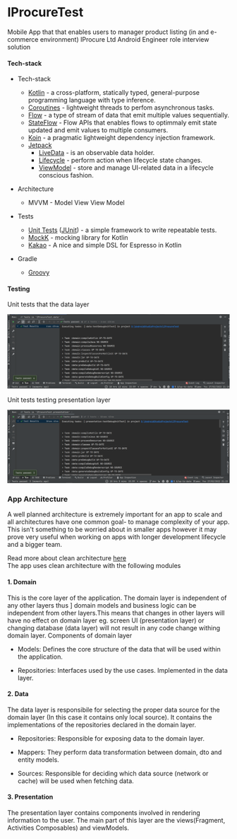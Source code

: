 # IProcureTest
Mobile App that that enables users to manager product listing (in and e-commerce environment) IProcure Ltd Android Engineer role  interview solution
#### Tech-stack
* Tech-stack
    * [Kotlin](https://kotlinlang.org/) - a cross-platform, statically typed, general-purpose programming language with type inference.
    * [Coroutines](https://kotlinlang.org/docs/reference/coroutines-overview.html) - lightweight threads to perfom asynchronous tasks.
    * [Flow](https://kotlinlang.org/docs/reference/coroutines/flow.html) - a type of stream of data that emit multiple values sequentially.
    * [StateFlow](https://developer.android.com/kotlin/flow/stateflow-and-sharedflow#:~:text=StateFlow%20is%20a%20state%2Dholder,property%20of%20the%20MutableStateFlow%20class.) - Flow APIs that enables flows to optimmaly emit state updated and emit values to multiple consumers.
    * [Koin](https://insert-koin.io/) - a pragmatic lightweight dependency injection framework.
    * [Jetpack](https://developer.android.com/jetpack)
        * [LiveData](https://developer.android.com/topic/libraries/architecture/livedata) - is an observable data holder.
        * [Lifecycle](https://developer.android.com/topic/libraries/architecture/lifecycle) - perform action when lifecycle state changes.
        * [ViewModel](https://developer.android.com/topic/libraries/architecture/viewmodel) - store and manage UI-related data in a lifecycle conscious fashion.


* Architecture
    * MVVM - Model View View Model
* Tests
    * [Unit Tests](https://en.wikipedia.org/wiki/Unit_testing) ([JUnit](https://junit.org/junit4/)) - a simple framework to write repeatable tests.
    * [MockK](https://github.com/mockk) - mocking library for Kotlin
    * [Kakao](https://github.com/agoda-com/Kakao) - A nice and simple DSL for Espresso in Kotlin
* Gradle
    * [Groovy](https://groovy-lang.org/) 
#### Testing
Unit tests that the data layer

<img src="/art/data.png"/>

Unit tests testing presentation layer

<img src="/art/presentation.png"/>

### App Architecture
A well planned architecture is extremely important for an app to scale and all architectures have one common goal- to manage complexity of your app. This isn't something to be worried about in smaller apps however it may prove very useful when working on apps with longer development lifecycle and a bigger team.

Read more about clean architecture [here](http://blog.cleancoder.com/uncle-bob/2012/08/13/the-clean-architecture.html) <br />
The app uses clean architecture with the following modules
#### 1. Domain
This is the core layer of the application. The domain layer is independent of any other layers thus ] domain models and business logic can be independent from other layers.This means that changes in other layers will have no effect on domain layer eg. screen UI (presentation layer) or changing database (data layer) will not result in any code change withing domain layer.
Components of domain layer
<br/>
* Models: Defines the core structure of the data that will be used within the application.

* Repositories: Interfaces used by the use cases. Implemented in the data layer.

#### 2. Data 
The data layer is responsibile for selecting the proper data source for the domain layer (In this case it contains only local source). It contains the implementations of the repositories declared in the domain layer.
* Repositories: Responsible for exposing data to the domain layer.

* Mappers: They perform data transformation between domain, dto and entity models.
* Sources: Responsible for deciding which data source (network or cache) will be used when fetching data.

#### 3. Presentation
The presentation layer contains components involved in rendering information to the user. The main part of this layer are the views(Fragment, Activities Composables) and viewModels.

